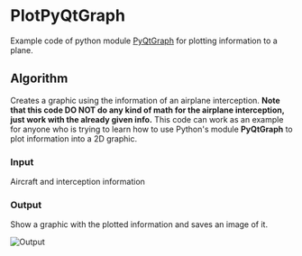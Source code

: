 # PlotPyQtGraph
  Example code of python module [PyQtGraph] for plotting information to a plane.
  
[PyQtGraph]: http://www.pyqtgraph.org/documentation/

## Algorithm
  Creates a graphic using the information of an airplane interception. **Note that this code DO NOT do any kind of math for the airplane interception, just work with the already given info.** This code can work as an example for anyone who is trying to learn how to use Python's module **PyQtGraph** to plot information into a 2D graphic.

### Input
  Aircraft and interception information
 
### Output
  Show a graphic with the plotted information and saves an image of it.
  
  ![Output](output.png|width=100)
